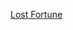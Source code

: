 [Lost Fortune](https://github.com/timurkashapov/learned-from-books/tree/master/ISBN-978-5-496-01629-2/1/LostFortune)


